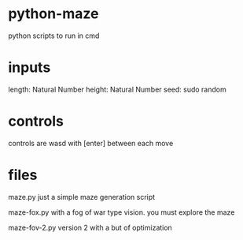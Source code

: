 # python-maze
python scripts to run in cmd

# inputs
length: Natural Number
height: Natural Number
seed: sudo random

# controls
controls are wasd with \[enter\] between each move

# files
maze.py
just a simple maze generation script

maze-fox.py
with a fog of war type vision. you must explore the maze

maze-fov-2.py
version 2 with a but of optimization
